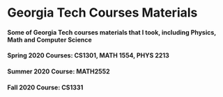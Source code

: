 # Georgia Tech Courses Materials

#### Some of Georgia Tech courses materials that I took, including Physics, Math and Computer Science

#### Spring 2020 Courses: CS1301, MATH 1554, PHYS 2213

#### Summer 2020 Course: MATH2552

#### Fall 2020 Course: CS1331
